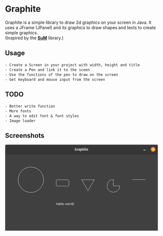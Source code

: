 # Graphite  

Graphite is a simple library to draw 2d graphics on your screen in Java.
It uses a JFrame (JPanel) and its graphics to draw shapes and texts to 
create simple graphics. <br>
(Inspired by the [__SuM__](https://www.mg-werl.de/sum/) library.)

## Usage
    - Create a Screen in your project with width, height and title
    - Create a Pen and link it to the sceen
    - Use the functions of the pen to draw on the screen
    - Get keyboard and mouse input from the screen

## TODO
    - Better write function
    - More fonts
    - A way to edit font & font styles
    - Image loader

## Screenshots
![Screenshot.png](https://github.com/Adivius/Graphite/blob/main/Screenshot.png)
